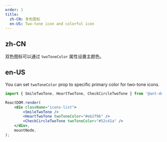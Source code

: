 ```yaml
---
order: 1
title:
  zh-CN: 多色图标
  en-US: Two-tone icon and colorful icon
---
```


## zh-CN

双色图标可以通过 `twoToneColor` 属性设置主题色。

## en-US

You can set `twoToneColor` prop to specific primary color for two-tone icons.

```jsx
import { SmileTwoTone, HeartTwoTone, CheckCircleTwoTone } from '@ant-design/icons';

ReactDOM.render(
	<div className="icons-list">
		<SmileTwoTone />
		<HeartTwoTone twoToneColor="#eb2f96" />
		<CheckCircleTwoTone twoToneColor="#52c41a" />
	</div>,
	mountNode,
);
```
